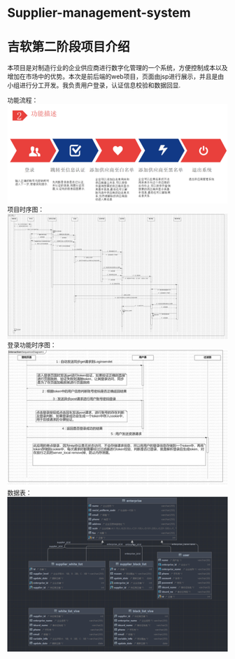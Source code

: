 # Supplier-management-system

# 吉软第二阶段项目介绍
本项目是对制造行业的企业供应商进行数字化管理的一个系统，方便控制成本以及增加在市场中的优势。本次是前后端的web项目，页面由jsp进行展示，并且是由小组进行分工开发。我负责用户登录，认证信息校验和数据回显.

功能流程：
![img.png](img/2.png)
项目时序图：
![项目时序图](img%2F1.png)
登录功能时序图：
![登录功能时序图](img%2FSequenceDiagram1.jpg)
数据表：
![img.png](img/img.png)